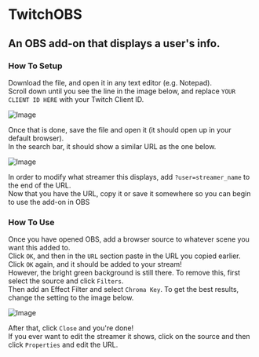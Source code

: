 # TwitchOBS

## An OBS add-on that displays a user's info.

### How To Setup

Download the file, and open it in any text editor (e.g. Notepad). <br>
Scroll down until you see the line in the image below, and replace `YOUR CLIENT ID HERE` with your Twitch Client ID.

![Image](https://cdn.discordapp.com/attachments/906301382347358252/916760004151877673/unknown.png)

Once that is done, save the file and open it (it should open up in your default browser). <br>
In the search bar, it should show a similar URL as the one below.

![Image](https://cdn.discordapp.com/attachments/906301382347358252/916761316063051846/unknown.png)

In order to modify what streamer this displays, add `?user=streamer_name` to the end of the URL. <br>
Now that you have the URL, copy it or save it somewhere so you can begin to use the add-on in OBS

### How To Use

Once you have opened OBS, add a browser source to whatever scene you want this added to. <br>
Click `OK`, and then in the `URL` section paste in the URL you copied earlier. Click `OK` again, and it should be added to your stream! <br>
However, the bright green background is still there. To remove this, first select the source and click `Filters`. <br>
Then add an Effect Filter and select `Chroma Key`. To get the best results, change the setting to the image below.

![Image](https://cdn.discordapp.com/attachments/912689470988496926/916753220959879188/unknown.png)

After that, click `Close` and you're done! <br>
If you ever want to edit the streamer it shows, click on the source and then click `Properties` and edit the URL.
